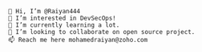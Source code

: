     👋 Hi, I’m @Raiyan444
    👀 I’m interested in DevSecOps!
    🌱 I’m currently learning a lot.
    💞️ I’m looking to collaborate on open source project.
    📫 Reach me here mohamedraiyan@zoho.com



